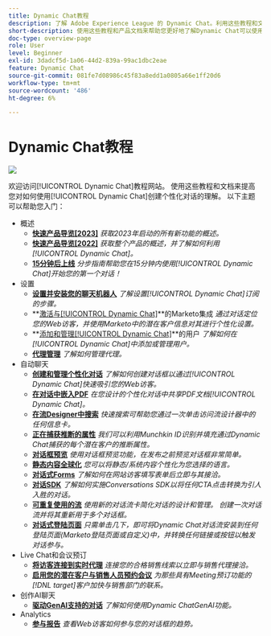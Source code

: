 ```yaml
---
title: Dynamic Chat教程
description: 了解 Adobe Experience League 的 Dynamic Chat。利用这些教程和文档，您可以进一步了解如何使用 Dynamic Chat 创建个性化对话。
short-description: 使用这些教程和产品文档来帮助您更好地了解Dynamic Chat可以使用的各种方式。
doc-type: overview-page
role: User
level: Beginner
exl-id: 3dadcf5d-1a06-44d2-839a-99ac1dbc2eae
feature: Dynamic Chat
source-git-commit: 081fe7d08986c45f83a8edd1a0805a66e1ff20d6
workflow-type: tm+mt
source-wordcount: '486'
ht-degree: 6%

---
```


# Dynamic Chat教程

![](assets/dynamic-chat-header.png)

欢迎访问[!UICONTROL Dynamic Chat]教程网站。 使用这些教程和文档来提高您对如何使用[!UICONTROL Dynamic Chat]创建个性化对话的理解。 以下主题可以帮助您入门：

* 概述
   * **[快速产品导览[2023]](product-tour.md)**
     *获取2023年启动的所有新功能的概述。*
   * **[快速产品导览[2022]](product-tour.md)**
     *获取整个产品的概述，并了解如何利用[!UICONTROL Dynamic Chat]。*
   * **[15分钟后上线](go-live-in-15-minutes.md)**
     *分步指南帮助您在15分钟内使用[!UICONTROL Dynamic Chat]开始您的第一个对话！*
* 设置
   * **[设置并安装您的聊天机器人](setup.md)**
     *了解设置[!UICONTROL Dynamic Chat]订阅的步骤。*
   * **[激活与[!UICONTROL Dynamic Chat]](marketo-integration.md)**的Marketo集成
     *通过对话定位您的Web访客，并使用Marketo中的潜在客户信息对其进行个性化设置。*
   * **[添加和管理[!UICONTROL Dynamic Chat]](user-management.md)**的用户
     *了解如何在[!UICONTROL Dynamic Chat]中添加或管理用户。*
   * **[代理管理](agent-management.md)**
     *了解如何管理代理。*
* 自动聊天
   * **[创建和管理个性化对话](dialogue-management.md)**
     *了解如何创建对话框以通过[!UICONTROL Dynamic Chat]快速吸引您的Web访客。*
   * **[在对话中嵌入PDF](document-cloud-integration.md)**
     *在您设计的个性化对话中共享PDF文档[!UICONTROL Dynamic Chat]。*
   * **[在流Designer中搜索](search-in-stream-designer.md)**
     *快速搜索可帮助您通过一次单击访问流设计器中的任何信息卡。*
   * **[正在捕获推断的属性](capture-inferred-attributes.md)**
     *我们可以利用Munchkin ID识别并填充通过Dynamic Chat捕获的每个潜在客户的推断属性。*
   * **[对话框预览](dialogue-preview.md)**
     *使用对话框预览功能，在发布之前预览对话框非常简单。*
   * **[静态内容全球化](globalization-of-static-content.md)**
     *您可以将静态/系统内容个性化为您选择的语言。*
   * **[对话式Forms](conversational-forms.md)**
     *了解如何在网站访客填写表单后立即与其接洽。*
   * **[对话SDK](conversations-sdk.md)**
     *了解如何实施Conversations SDK以将任何CTA点击转换为引人入胜的对话。*
   * **[可重复使用的流](reusable-flows.md)**
     *使用新的对话流卡简化对话的设计和管理。 创建一次对话流并将其重新用于多个对话框。*
   * **[对话式登陆页面](conversational-landing-pages.md)**
     *只需单击几下，即可将Dynamic Chat对话流安装到任何登陆页面(Marketo登陆页面或自定义)中，并转换任何链接或按钮以触发对话参与。*
* Live Chat和会议预订
   * **[将访客连接到实时代理](connect-visitors-to-live-agents.md)**
     *连接您的合格销售线索以立即与销售代理接洽。*
   * **[启用您的潜在客户与销售人员预约会议](meeting-booking.md)**
     *为那些具有Meeting预订功能的[!DNL target]客户加快与销售部门的联系。*
* 创作AI聊天
   * **[驱动GenAI支持的对话](gen-ai-features.md)**
     *了解如何使用Dynamic ChatGenAI功能。*
* Analytics
   * **[参与报告](engagement-report.md)**
     *查看Web访客如何参与您的对话框的趋势。*
